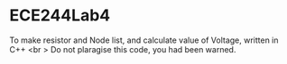 # ECE244Lab4
To make resistor and Node list, and calculate value of Voltage, written in C++ <br \>
Do not plaragise this code, you had been warned.  
